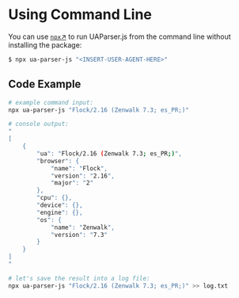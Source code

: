 # Using Command Line

You can use [`npx`↗](https://docs.npmjs.com/cli/v10/commands/npx) to run UAParser.js from the command line without installing the package:

```sh
$ npx ua-parser-js "<INSERT-USER-AGENT-HERE>"
```

## Code Example

```sh
# example command input:
npx ua-parser-js "Flock/2.16 (Zenwalk 7.3; es_PR;)"

# console output:
"
[
    {
        "ua": "Flock/2.16 (Zenwalk 7.3; es_PR;)",
        "browser": {
            "name": "Flock",
            "version": "2.16",
            "major": "2"
        },
        "cpu": {},
        "device": {},
        "engine": {},
        "os": {
            "name": "Zenwalk",
            "version": "7.3"
        }
    }
]
"

# let's save the result into a log file:
npx ua-parser-js "Flock/2.16 (Zenwalk 7.3; es_PR;)" >> log.txt
```